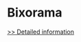 # Bixorama
[>> Detailed information](https://secure.shareit.com/shareit/product.html?productid=300099991&affiliateid=200057808)